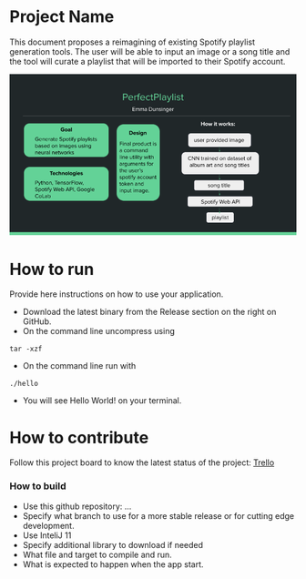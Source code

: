 # Project Name
This document proposes a reimagining of existing Spotify playlist generation tools. The user will be able to input an image or a song title and the tool will curate a playlist that will be imported to their Spotify account.

![Project Slide](slide.png)
# How to run
Provide here instructions on how to use your application.   
- Download the latest binary from the Release section on the right on GitHub.  
- On the command line uncompress using
```
tar -xzf  
```
- On the command line run with
```
./hello
```
- You will see Hello World! on your terminal. 

# How to contribute
Follow this project board to know the latest status of the project: [Trello]([https://trello.com/b/zeHItZVV/perfectplaylist])  

### How to build
- Use this github repository: ... 
- Specify what branch to use for a more stable release or for cutting edge development.  
- Use InteliJ 11
- Specify additional library to download if needed 
- What file and target to compile and run. 
- What is expected to happen when the app start. 
